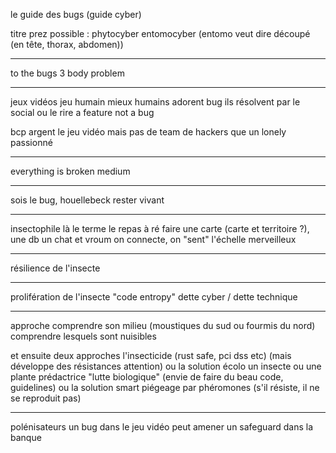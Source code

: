 le guide des bugs (guide cyber)


titre prez possible :
phytocyber
entomocyber
(entomo veut dire découpé (en tête, thorax, abdomen))

---

to the bugs 3 body problem

---

jeux vidéos
jeu humain mieux
humains adorent bug
ils résolvent par le social ou le rire
a feature not a bug

bcp argent le jeu vidéo
mais pas de team de hackers
que un lonely passionné

---

everything is broken medium

---

sois le bug, houellebeck rester vivant

---

insectophile là le terme
le repas à ré
faire une carte (carte et territoire ?), une db
un chat
et vroum on connecte, on "sent" l'échelle
merveilleux

---

résilience de l'insecte

---

prolifération de l'insecte
"code entropy"
dette cyber / dette technique

---

approche
comprendre son milieu (moustiques du sud ou fourmis du nord)
comprendre lesquels sont nuisibles

et ensuite deux approches
l'insecticide (rust safe, pci dss etc)
(mais développe des résistances attention)
ou la solution écolo
un insecte ou une plante prédactrice
"lutte biologique"
(envie de faire du beau code, guidelines)
ou la solution smart
piégeage par phéromones
(s'il résiste, il ne se reproduit pas)

---

polénisateurs
un bug dans le jeu vidéo peut amener un safeguard dans la banque
